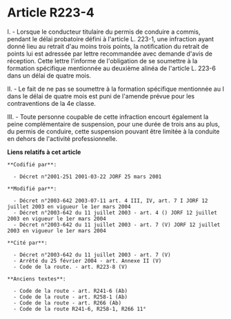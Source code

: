 # Article R223-4

I. - Lorsque le conducteur titulaire du permis de conduire a commis, pendant le délai probatoire défini à l'article L. 223-1,
une infraction ayant donné lieu au retrait d'au moins trois points, la notification du retrait de points lui est adressée par
lettre recommandée avec demande d'avis de réception. Cette lettre l'informe de l'obligation de se soumettre à la formation
spécifique mentionnée au deuxième alinéa de l'article L. 223-6 dans un délai de quatre mois.

II. - Le fait de ne pas se soumettre à la formation spécifique mentionnée au I dans le délai de quatre mois est puni de
l'amende prévue pour les contraventions de la 4e classe.

III. - Toute personne coupable de cette infraction encourt également la peine complémentaire de suspension, pour une durée de
trois ans au plus, du permis de conduire, cette suspension pouvant être limitée à la conduite en dehors de l'activité
professionnelle.

**Liens relatifs à cet article**

	**Codifié par**:

	  - Décret n°2001-251 2001-03-22 JORF 25 mars 2001

	**Modifié par**:

	  - Décret n°2003-642 2003-07-11 art. 4 III, IV, art. 7 I JORF 12 juillet 2003 en vigueur le 1er mars 2004
	  - Décret n°2003-642 du 11 juillet 2003 - art. 4 () JORF 12 juillet 2003 en vigueur le 1er mars 2004
	  - Décret n°2003-642 du 11 juillet 2003 - art. 7 (V) JORF 12 juillet 2003 en vigueur le 1er mars 2004

	**Cité par**:

	  - Décret n°2003-642 du 11 juillet 2003 - art. 7 (V)
	  - Arrêté du 25 février 2004 - art. Annexe II (V)
	  - Code de la route. - art. R223-8 (V)

	**Anciens textes**:

	  - Code de la route - art. R241-6 (Ab)
	  - Code de la route - art. R258-1 (Ab)
	  - Code de la route - art. R266 (Ab)
	  - Code de la route R241-6, R258-1, R266 11°
